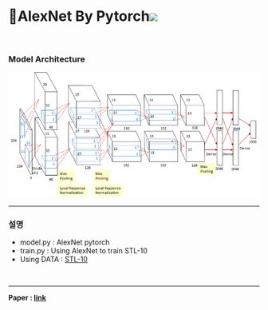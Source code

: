 # 🎈AlexNet By Pytorch<img src="https://img.shields.io/badge/PyTorch-EE4C2C?style=flat-square&logo=PyTorch&logoColor=white"/>
<br>

### Model Architecture

<img src="./img/img.png">
<hr>

### 설명
- model.py : AlexNet pytorch  <br>
- train.py : Using AlexNet to train STL-10 <br>
- Using DATA : <a href="https://cs.stanford.edu/~acoates/stl10/">STL-10</a>

<br>
<hr>
<b>Paper : <a href = 'https://papers.nips.cc/paper/2012/file/c399862d3b9d6b76c8436e924a68c45b-Paper.pdf'>link</a>
